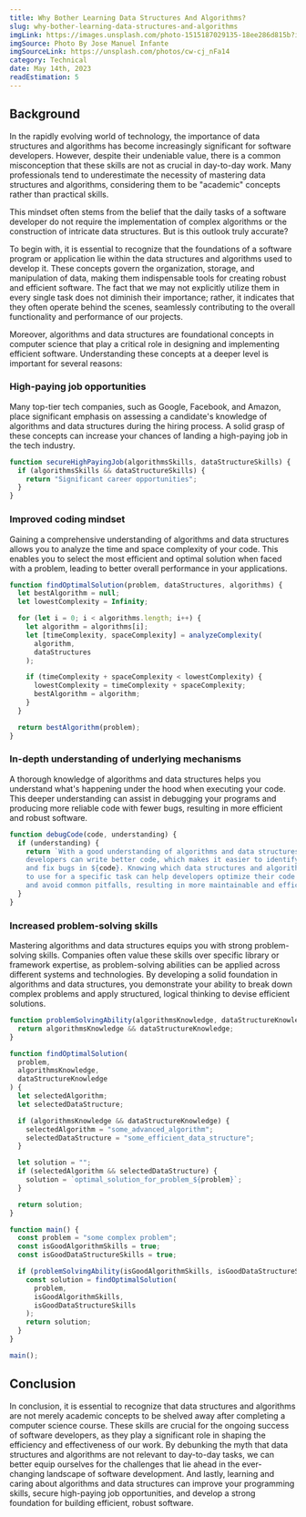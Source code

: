 ```yaml
---
title: Why Bother Learning Data Structures And Algorithms?
slug: why-bother-learning-data-structures-and-algorithms
imgLink: https://images.unsplash.com/photo-1515187029135-18ee286d815b?ixlib=rb-4.0.3&ixid=M3wxMjA3fDB8MHxwaG90by1wYWdlfHx8fGVufDB8fHx8fA%3D%3D&auto=format&fit=crop&w=1170&q=80
imgSource: Photo By Jose Manuel Infante
imgSourceLink: https://unsplash.com/photos/cw-cj_nFa14
category: Technical
date: May 14th, 2023
readEstimation: 5
---
```


## Background

In the rapidly evolving world of technology, the importance of data structures and algorithms has become increasingly significant for software developers. However, despite their undeniable value, there is a common misconception that these skills are not as crucial in day-to-day work. Many professionals tend to underestimate the necessity of mastering data structures and algorithms, considering them to be "academic" concepts rather than practical skills.

This mindset often stems from the belief that the daily tasks of a software developer do not require the implementation of complex algorithms or the construction of intricate data structures. But is this outlook truly accurate?

To begin with, it is essential to recognize that the foundations of a software program or application lie within the data structures and algorithms used to develop it. These concepts govern the organization, storage, and manipulation of data, making them indispensable tools for creating robust and efficient software. The fact that we may not explicitly utilize them in every single task does not diminish their importance; rather, it indicates that they often operate behind the scenes, seamlessly contributing to the overall functionality and performance of our projects.

Moreover, algorithms and data structures are foundational concepts in computer science that play a critical role in designing and implementing efficient software. Understanding these concepts at a deeper level is important for several reasons:

### High-paying job opportunities

Many top-tier tech companies, such as Google, Facebook, and Amazon, place significant emphasis on assessing a candidate's knowledge of algorithms and data structures during the hiring process. A solid grasp of these concepts can increase your chances of landing a high-paying job in the tech industry.

```js
function secureHighPayingJob(algorithmsSkills, dataStructureSkills) {
  if (algorithmsSkills && dataStructureSkills) {
    return "Significant career opportunities";
  }
}
```

### Improved coding mindset

Gaining a comprehensive understanding of algorithms and data structures allows you to analyze the time and space complexity of your code. This enables you to select the most efficient and optimal solution when faced with a problem, leading to better overall performance in your applications.

```js
function findOptimalSolution(problem, dataStructures, algorithms) {
  let bestAlgorithm = null;
  let lowestComplexity = Infinity;

  for (let i = 0; i < algorithms.length; i++) {
    let algorithm = algorithms[i];
    let [timeComplexity, spaceComplexity] = analyzeComplexity(
      algorithm,
      dataStructures
    );

    if (timeComplexity + spaceComplexity < lowestComplexity) {
      lowestComplexity = timeComplexity + spaceComplexity;
      bestAlgorithm = algorithm;
    }
  }

  return bestAlgorithm(problem);
}
```

### In-depth understanding of underlying mechanisms

A thorough knowledge of algorithms and data structures helps you understand what's happening under the hood when executing your code. This deeper understanding can assist in debugging your programs and producing more reliable code with fewer bugs, resulting in more efficient and robust software.

```js
function debugCode(code, understanding) {
  if (understanding) {
    return `With a good understanding of algorithms and data structures, 
    developers can write better code, which makes it easier to identify
    and fix bugs in ${code}. Knowing which data structures and algorithms 
    to use for a specific task can help developers optimize their code 
    and avoid common pitfalls, resulting in more maintainable and efficient code.`;
  }
}
```

### Increased problem-solving skills

Mastering algorithms and data structures equips you with strong problem-solving skills. Companies often value these skills over specific library or framework expertise, as problem-solving abilities can be applied across different systems and technologies. By developing a solid foundation in algorithms and data structures, you demonstrate your ability to break down complex problems and apply structured, logical thinking to devise efficient solutions.

```js
function problemSolvingAbility(algorithmsKnowledge, dataStructureKnowledge) {
  return algorithmsKnowledge && dataStructureKnowledge;
}

function findOptimalSolution(
  problem,
  algorithmsKnowledge,
  dataStructureKnowledge
) {
  let selectedAlgorithm;
  let selectedDataStructure;

  if (algorithmsKnowledge && dataStructureKnowledge) {
    selectedAlgorithm = "some_advanced_algorithm";
    selectedDataStructure = "some_efficient_data_structure";
  }

  let solution = "";
  if (selectedAlgorithm && selectedDataStructure) {
    solution = `optimal_solution_for_problem_${problem}`;
  }

  return solution;
}

function main() {
  const problem = "some complex problem";
  const isGoodAlgorithmSkills = true;
  const isGoodDataStructureSkills = true;

  if (problemSolvingAbility(isGoodAlgorithmSkills, isGoodDataStructureSkills)) {
    const solution = findOptimalSolution(
      problem,
      isGoodAlgorithmSkills,
      isGoodDataStructureSkills
    );
    return solution;
  }
}

main();
```

## Conclusion

In conclusion, it is essential to recognize that data structures and algorithms are not merely academic concepts to be shelved away after completing a computer science course. These skills are crucial for the ongoing success of software developers, as they play a significant role in shaping the efficiency and effectiveness of our work. By debunking the myth that data structures and algorithms are not relevant to day-to-day tasks, we can better equip ourselves for the challenges that lie ahead in the ever-changing landscape of software development. And lastly, learning and caring about algorithms and data structures can improve your programming skills, secure high-paying job opportunities, and develop a strong foundation for building efficient, robust software.
